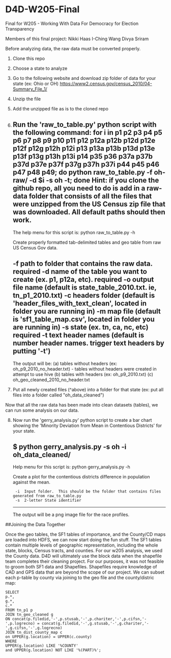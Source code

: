 # D4D-W205-Final
Final for W205 - Working With Data For Democracy for Election Transparency

Members of this final project:
Nikki Haas
I-Ching Wang
Divya Sriram



Before analyzing data, the raw data must be converted properly.  

1. Clone this repo
2. Choose a state to analyze
3. Go to the following website and download zip folder of data for your state (ex: Ohio or OH)
    https://www2.census.gov/census_2010/04-Summary_File_1/
4. Unzip the file
5. Add the unzipped file as is to the cloned repo
6. Run the 'raw_to_table.py' python script with the following command:
   for i in p1 p2 p3 p4 p5 p6 p7 p8 p9 p10 p11 p12 p12a p12b p12d p12e p12f p12g p12h p12i p13 p13a p13b p13d p13e p13f p13g p13h p13i p14 p35 p36 p37a p37b p37d p37e p37f p37g p37h p37i p44 p45 p46 p47 p48 p49; do python raw_to_table.py -f oh-raw/ -d $i -s oh -t; done
   Hint: if you clone the github repo, all you need to do is add in a raw-data folder that consists of all the files that were unzipped from the US Census zip file that was downloaded.  All default paths should then work.
   --------------------
    The help menu for this script is:
    python raw_to_table.py -h

    Create properly formatted tab-delimited tables and geo table from raw US Census Gov data.

      -f path to folder that contains the raw data. required
      -d name of the table you want to create (ex. p1, p12a, etc). required
      -o output file name (default is state_table_2010.txt. ie, tn_p1_2010.txt)
      -c headers folder (default is 'header_files_with_text_clean', located in folder you are running in)
      -m map file (default is 'sf1_table_map.csv', located in folder you are running in)
      -s state (ex. tn, ca, nc, etc) required
      -t text header names (default is number header names. trigger text headers by putting '-t')
    -----------------------  
      The output will be:
      (a) tables without headers (ex: oh_p9_2010_no_header.txt) - tables without headers were created in attempt to use hive
      (b) tables with headers (ex: oh_p9_2010.txt)
      (c) oh_geo_cleaned_2010_no_header.txt
        
        
7. Put all newly created files (^above) into a folder for that state (ex: put all files into a folder called "oh_data_cleaned")

Now that all the raw data has been made into clean datasets (tables), we can run some analysis on our data. 

8. Now run the 'gerry_analysis.py' python script to create a bar chart showing the 'Minority Deviation from Mean in Contentious Districts' for your state.

	$ python gerry_analysis.py -s oh -i oh_data_cleaned/
	--------------------
	Help menu for this script is:
	python gerry_analysis.py -h

	Create a plot for the contentious districts difference in population against the mean.

		-i  Input folder.  This should be the folder that contains files generated from raw_to_table.py
		-s  2-letter State identifier
	--------------------
	The output will be a png image file for the race profiles.








##Joining the Data Together

Once the geo tables, the SF1 tables of importance, and the County/CD maps are loaded into HDFS, we can now start doing the fun stuff.  The SF1 tables contain multiple levels of geographic representation, including the whole state, blocks, Census tracts, and counties.  For our w205 analysis, we used the County data.  D4D will ultimately use the block data when the shapefile team completes their cleaning project.  For our purposes, it was not feasible to groom both SF1 data and Shapefiles.  Shapefiles require knowledge of CAD and GPS data that are beyond the scope of our project.  We can subset each p-table by county via joining to the geo file and the county/distric map:

```
SELECT
p.*,
g.*,
c.*
FROM tn_p1 p
JOIN tn_geo_cleaned g
ON concat(p.filedid,'-',p.stusab,'-',p.chariter,'-',p.cifsn,'-',p.logrecno) = concat(g.filedid,'-',g.stusab,'-',g.chariter,'-',g.cifsn,'-',g.logrecno)
JOIN tn_dist_county_map c
on UPPER(g.location) = UPPER(c.county)
WHERE
UPPER(g.location) LIKE '%COUNTY'
and UPPER(g.location) NOT LIKE '%(PART)%';
```


